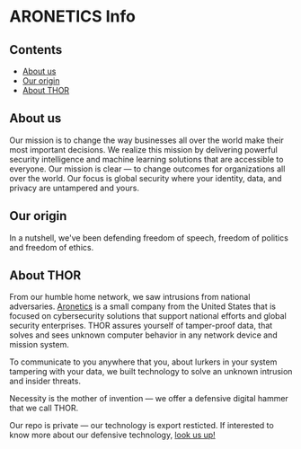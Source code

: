 ARONETICS Info
================

## Contents

* [About us](#about-us)
* [Our origin](#origin)
* [About THOR](#about-thor)

## About us
Our mission is to change the way businesses all over the world make their most important decisions. We realize this mission by delivering powerful security intelligence and machine learning solutions that are accessible to everyone. Our mission is clear — to change outcomes for organizations all over the world. Our focus is global security where your identity, data, and privacy are untampered and yours.

## Our origin
In a nutshell, we've been defending freedom of speech, freedom of politics and freedom of ethics.

## About THOR
From our humble home network, we saw intrusions from national adversaries. [Aronetics](https://www.aronetics.com) is a small company from the United States that is focused on cybersecurity solutions that support national efforts and global security enterprises. THOR assures yourself of tamper-proof data, that solves and sees unknown computer behavior in any network device and mission system.

To communicate to you anywhere that you, about lurkers in your system tampering with your data, we built technology to solve an unknown intrusion and insider threats.

Necessity is the mother of invention —  we offer a defensive digital hammer that we call THOR.

Our repo is private — our technology is export resticted. If interested to know more about our defensive technology, [look us up!](https://linktr.ee/aronetics)


